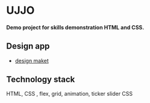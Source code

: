 # UJJO

#### Demo project for skills demonstration HTML and CSS.

## Design app

- [design maket](<https://www.figma.com/file/N8cL2Qns1b0A6VsmdX1jTN/Ujjo-(Copy)?node-id=1-130&t=5OzOwhNDTNVeWwtl-0>)

## Technology stack

HTML, CSS , flex, grid, animation, ticker slider CSS
